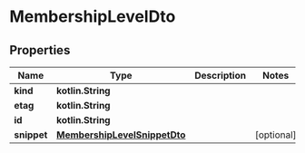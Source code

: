 
# MembershipLevelDto

## Properties
Name | Type | Description | Notes
------------ | ------------- | ------------- | -------------
**kind** | **kotlin.String** |  | 
**etag** | **kotlin.String** |  | 
**id** | **kotlin.String** |  | 
**snippet** | [**MembershipLevelSnippetDto**](MembershipLevelSnippetDto.md) |  |  [optional]



